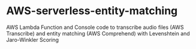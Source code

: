 # AWS-serverless-entity-matching
AWS Lambda Function and Console code to transcribe audio files (AWS Transcribe) and entity matching (AWS Comprehend) with Levenshtein and Jaro-Winkler Scoring
